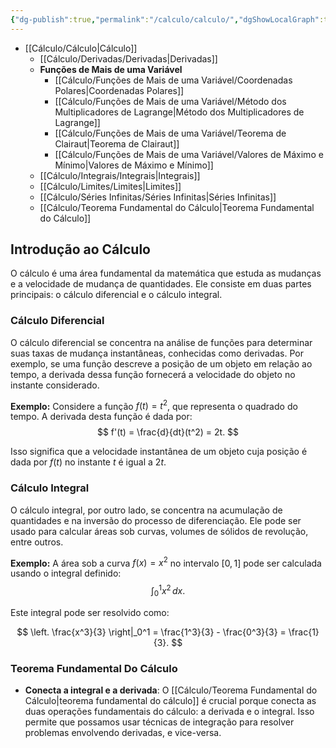 ```yaml
---
{"dg-publish":true,"permalink":"/calculo/calculo/","dgShowLocalGraph":true,"created":"2025-05-20T13:30:39.089-03:00"}
---
```





- [[Cálculo/Cálculo\|Cálculo]]
	- [[Cálculo/Derivadas/Derivadas\|Derivadas]]
	- **Funções de Mais de uma Variável**
		- [[Cálculo/Funções de Mais de uma Variável/Coordenadas Polares\|Coordenadas Polares]]
		- [[Cálculo/Funções de Mais de uma Variável/Método dos Multiplicadores de Lagrange\|Método dos Multiplicadores de Lagrange]]
		- [[Cálculo/Funções de Mais de uma Variável/Teorema de Clairaut\|Teorema de Clairaut]]
		- [[Cálculo/Funções de Mais de uma Variável/Valores de Máximo e Mínimo\|Valores de Máximo e Mínimo]]
	- [[Cálculo/Integrais/Integrais\|Integrais]]
	- [[Cálculo/Limites/Limites\|Limites]]
	- [[Cálculo/Séries Infinitas/Séries Infinitas\|Séries Infinitas]]
	- [[Cálculo/Teorema Fundamental do Cálculo\|Teorema Fundamental do Cálculo]]



## Introdução ao Cálculo

O cálculo é uma área fundamental da matemática que estuda as mudanças e a velocidade de mudança de quantidades. Ele consiste em duas partes principais: o cálculo diferencial e o cálculo integral.

### Cálculo Diferencial

O cálculo diferencial se concentra na análise de funções para determinar suas taxas de mudança instantâneas, conhecidas como derivadas. Por exemplo, se uma função descreve a posição de um objeto em relação ao tempo, a derivada dessa função fornecerá a velocidade do objeto no instante considerado.

**Exemplo:**
Considere a função $f(t) = t^2$, que representa o quadrado do tempo. A derivada desta função é dada por:
$$
f'(t) = \frac{d}{dt}(t^2) = 2t.
$$

Isso significa que a velocidade instantânea de um objeto cuja posição é dada por $f(t)$ no instante $t$ é igual a $2t$.

### Cálculo Integral

O cálculo integral, por outro lado, se concentra na acumulação de quantidades e na inversão do processo de diferenciação. Ele pode ser usado para calcular áreas sob curvas, volumes de sólidos de revolução, entre outros.

**Exemplo:**
A área sob a curva $f(x) = x^2$ no intervalo $[0, 1]$ pode ser calculada usando o integral definido:
$$
\int_{0}^{1} x^2 \, dx.
$$

Este integral pode ser resolvido como:

$$
\left. \frac{x^3}{3} \right|_0^1 = \frac{1^3}{3} - \frac{0^3}{3} = \frac{1}{3}.
$$

### Teorema Fundamental Do Cálculo

- **Conecta a integral e a derivada**: O [[Cálculo/Teorema Fundamental do Cálculo\|teorema fundamental do cálculo]] é crucial porque conecta as duas operações fundamentais do cálculo: a derivada e o integral. Isso permite que possamos usar técnicas de integração para resolver problemas envolvendo derivadas, e vice-versa.
